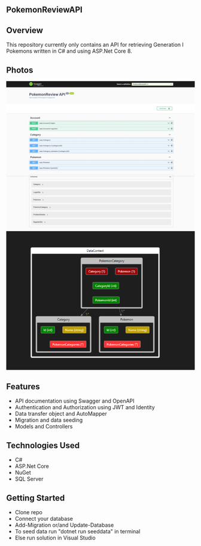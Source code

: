 ## PokemonReviewAPI

## Overview
This repository currently only contains an API for retrieving Generation I Pokemons written in C# and using ASP.Net Core 8.

## Photos
![api](https://github.com/tyang146/PokemonReviewAPI/blob/master/Photos/api.jpeg)
![diagram](https://github.com/tyang146/PokemonReviewAPI/blob/master/Photos/diagram2.png)


## Features
- API documentation using Swagger and OpenAPI
- Authentication and Authorization using JWT and Identity
- Data transfer object and AutoMapper
- Migration and data seeding 
- Models and Controllers

## Technologies Used
- C#
- ASP.Net Core
- NuGet
- SQL Server

## Getting Started
- Clone repo
- Connect your database 
- Add-Migration or/and Update-Database
- To seed data run "dotnet run seeddata" in terminal
- Else run solution in Visual Studio

